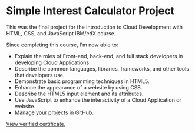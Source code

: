 # Simple Interest Calculator Project

This was the final project for the Introduction to Cloud Development with HTML, CSS, and JavaScript IBM/edX course.

Since completing this course, I'm now able to:
- Explain the roles of Front-end, back-end, and full stack developers in developing Cloud Applications.
- Describe the common languages, libraries, frameworks, and other tools that developers use.
- Demonstrate basic programming techniques in HTML5.
- Enhance the appearance of a website by using CSS.
- Describe the HTML5 input element and its attributes.
- Use JavaScript to enhance the interactivity of a Cloud Application or website.
- Manage your projects in GitHub.

[View verified certificate.](https://courses.edx.org/certificates/f1c17f3465594c4d93ef465da4667df0)
